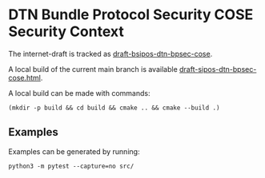 # DTN Bundle Protocol Security COSE Security Context

The internet-draft is tracked as [draft-bsipos-dtn-bpsec-cose](https://datatracker.ietf.org/doc/draft-bsipos-dtn-bpsec-cose/).

A local build of the current main branch is available [draft-sipos-dtn-bpsec-cose.html](https://briansipos.github.io/dtn-bpsec-cose/draft-sipos-dtn-bpsec-cose.html).

A local build can be made with commands:
```
(mkdir -p build && cd build && cmake .. && cmake --build .)
```

## Examples

Examples can be generated by running:
```
python3 -m pytest --capture=no src/
```
